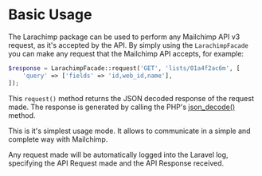 # Basic Usage

The Larachimp package can be used to perform any Mailchimp API v3 request, as it's accepted by the API. By simply using the `LarachimpFacade` you can make any request that the Mailchimp API accepts, for example:

```php
$response = LarachimpFacade::request('GET', 'lists/01a4f2ac6m', [
    'query' => ['fields' => 'id,web_id,name'],
]);
```

This `request()` method returns the JSON decoded response of the request made. The response is generated by calling the PHP's [json_decode()](http://php.net/manual/en/function.json-decode.php) method.

This is it's simplest usage mode. It allows to communicate in a simple and complete way with Mailchimp.

Any request made will be automatically logged into the Laravel log, specifying the API Request made and the API Response received.